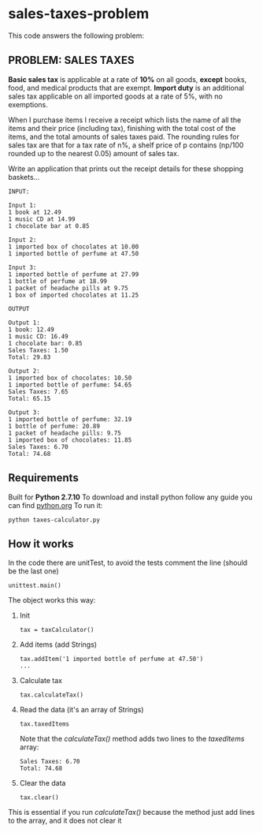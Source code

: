 # sales-taxes-problem
This code answers the following problem:

## PROBLEM: SALES TAXES

**Basic sales tax** is applicable at a rate of **10%** on all goods, **except** books, food, and medical products that are exempt. **Import duty** is an additional sales tax applicable on all imported goods at a rate of 5%, with no exemptions.

When I purchase items I receive a receipt which lists the name of all the items and their price (including tax), finishing with the total cost of the items, and the total amounts of sales taxes paid. The rounding rules for sales tax are that for a tax rate of n%, a shelf price of p contains (np/100 rounded up to the nearest 0.05) amount of sales tax.

Write an application that prints out the receipt details for these shopping baskets...

```
INPUT:

Input 1:
1 book at 12.49
1 music CD at 14.99
1 chocolate bar at 0.85

Input 2:
1 imported box of chocolates at 10.00
1 imported bottle of perfume at 47.50

Input 3:
1 imported bottle of perfume at 27.99
1 bottle of perfume at 18.99
1 packet of headache pills at 9.75
1 box of imported chocolates at 11.25

OUTPUT

Output 1:
1 book: 12.49
1 music CD: 16.49
1 chocolate bar: 0.85
Sales Taxes: 1.50
Total: 29.83

Output 2:
1 imported box of chocolates: 10.50
1 imported bottle of perfume: 54.65
Sales Taxes: 7.65
Total: 65.15

Output 3:
1 imported bottle of perfume: 32.19
1 bottle of perfume: 20.89
1 packet of headache pills: 9.75
1 imported box of chocolates: 11.85
Sales Taxes: 6.70
Total: 74.68
```

## Requirements
Built for **Python 2.7.10**
To download and install python follow any guide you can find
[python.org](https://www.python.org/download/releases/2.7/)
To run it:
```
python taxes-calculator.py
```

## How it works
In the code there are unitTest, to avoid the tests comment the line (should be the last one)
```
unittest.main()
```

The object works this way:
1. Init
	```
	tax = taxCalculator()
	```
2. Add items (add Strings)
	```
	tax.addItem('1 imported bottle of perfume at 47.50')
	...
	```
3. Calculate tax
	```
	tax.calculateTax()
	```
4. Read the data (it's an array of Strings)
	```
	tax.taxedItems
	```
	Note that the *calculateTax()* method adds two lines to the *taxedItems* array:
	```
	Sales Taxes: 6.70
	Total: 74.68
	```
5. Clear the data
	```
	tax.clear()
	```
This is essential if you run *calculateTax()* because the method just add lines to the array, and it does not clear it